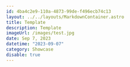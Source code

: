 ```yaml
---
id: 4ba4c2e9-110a-4873-99de-f496ecb74c13
layout: ../../layouts/MarkdownContainer.astro
title: Template
description: Template
imageUrl: /images/test.jpg
date: Sep 7, 2023
datetime: "2023-09-07"
category: Showcase
disable: true
---
```

